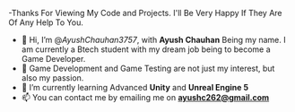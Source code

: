 -Thanks For Viewing My Code and Projects. I'll Be Very Happy If They Are Of Any Help To You.
-  👋 Hi, I’m @_AyushChauhan3757_, with **Ayush Chauhan** Being my name. I am currently a Btech student with my dream job being to become a Game Developer.
- 👀 Game Development and Game Testing are not just my interest, but also my passion.
- 🌱 I’m currently learning Advanced **Unity** and **Unreal Engine 5**
- 📫 You can contact me by emailing me on **ayushc262@gmail.com**

<!---
AyushChauhan3757/AyushChauhan3757 is a ✨ special ✨ repository because its `README.md` (this file) appears on your GitHub profile.
You can click the Preview link to take a look at your changes.
--->
